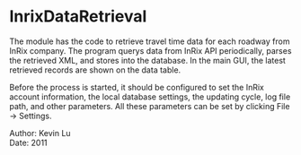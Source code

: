 InrixDataRetrieval
==================

The module has the code to retrieve travel time data for each roadway from InRix company. 
The program querys data from InRix API periodically, parses the retrieved XML, and stores into the database.
In the main GUI, the latest retrieved records are shown on the data table.

Before the process is started, it should be configured to set the InRix account information, 
the local database settings, the updating cycle, log file path, and other parameters. 
All these parameters can be set by clicking File -> Settings.



Author: Kevin Lu<br>
Date: 2011
